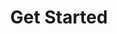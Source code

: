 ---
title: "Get Started"
layout: "get_started"
draft: false

how_it_works:
  enable: true
  subtitle: What You Need to Know
  title: Our Process

pricing:
  enable: true
  subtitle: See Our Plans
  title: 
  pricing_blocks:
  - icon: las la-certificate
    title: Standard
    content: $4.99
    features: 
      - item: Subdomain on OneResume
      - item: Basic Customization
    button: Sign Up
    button_link: https://buy.stripe.com/eVacNgacJ1Zn7Ze002
  - icon: las la-medal
    title: Professional
    content: $7.99
    features:
      - item: Standard Features
      - item: Link a Custom Domain
      - item: Access to Editor [BETA]
    button: Sign Up
    button_link: https://buy.stripe.com/4gw00u1GdavTgvK5kn
  - icon: las la-trophy
    title: Platinum
    content: $14.99
    features:
      - item: Professional Features
      - item: Custom Templates
      - item: Multiple Resumes
      - item: OneResume Card (Coming Soon)
    button: Sign Up
    button_link: https://buy.stripe.com/fZe9B484BavT3IY28c
    
subscription_message: Please contact us to cancel your subscription. We plan on implementing a client portal for this purpose in the near future.
    
card_ad:
  enable: true
  block:
  - subtitle: Coming Soon
    title: OneResume Card
    description: It's the last business card you'll ever need. Share your resume easily with a NFC- and QR-enabled card. It's as easy as a tap or a quick scan for anyone you meet.
    image: images/card.png
    
---